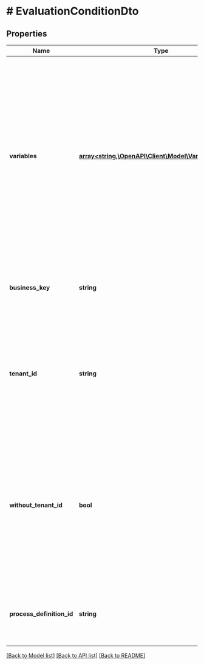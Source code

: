 # # EvaluationConditionDto

## Properties

Name | Type | Description | Notes
------------ | ------------- | ------------- | -------------
**variables** | [**array<string,\OpenAPI\Client\Model\VariableValueDto>**](VariableValueDto.md) | A map of variables which are used for evaluation of the conditions and are injected into the process instances which have been triggered. Each key is a variable name and each value a JSON variable value object with the following properties. | [optional]
**business_key** | **string** | Used for the process instances that have been triggered after the evaluation. | [optional]
**tenant_id** | **string** | Used to evaluate a condition for a tenant with the given id. Will only evaluate conditions of process definitions which belong to the tenant. | [optional]
**without_tenant_id** | **bool** | A Boolean value that indicates whether the conditions should only be evaluated of process definitions which belong to no tenant or not. Value may only be true, as false is the default behavior. | [optional]
**process_definition_id** | **string** | Used to evaluate conditions of the process definition with the given id. | [optional]

[[Back to Model list]](../../README.md#models) [[Back to API list]](../../README.md#endpoints) [[Back to README]](../../README.md)
